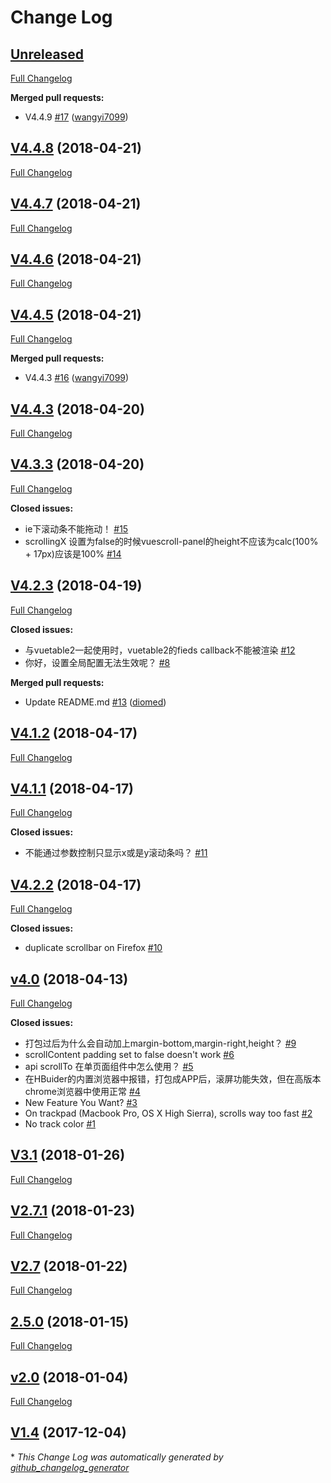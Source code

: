 # Change Log

## [Unreleased](https://github.com/wangyi7099/vuescroll/tree/HEAD)

[Full Changelog](https://github.com/wangyi7099/vuescroll/compare/V4.4.8...HEAD)

**Merged pull requests:**

- V4.4.9 [\#17](https://github.com/wangyi7099/vuescroll/pull/17) ([wangyi7099](https://github.com/wangyi7099))

## [V4.4.8](https://github.com/wangyi7099/vuescroll/tree/V4.4.8) (2018-04-21)
[Full Changelog](https://github.com/wangyi7099/vuescroll/compare/V4.4.7...V4.4.8)

## [V4.4.7](https://github.com/wangyi7099/vuescroll/tree/V4.4.7) (2018-04-21)
[Full Changelog](https://github.com/wangyi7099/vuescroll/compare/V4.4.6...V4.4.7)

## [V4.4.6](https://github.com/wangyi7099/vuescroll/tree/V4.4.6) (2018-04-21)
[Full Changelog](https://github.com/wangyi7099/vuescroll/compare/V4.4.5...V4.4.6)

## [V4.4.5](https://github.com/wangyi7099/vuescroll/tree/V4.4.5) (2018-04-21)
[Full Changelog](https://github.com/wangyi7099/vuescroll/compare/V4.4.3...V4.4.5)

**Merged pull requests:**

- V4.4.3 [\#16](https://github.com/wangyi7099/vuescroll/pull/16) ([wangyi7099](https://github.com/wangyi7099))

## [V4.4.3](https://github.com/wangyi7099/vuescroll/tree/V4.4.3) (2018-04-20)
[Full Changelog](https://github.com/wangyi7099/vuescroll/compare/V4.3.3...V4.4.3)

## [V4.3.3](https://github.com/wangyi7099/vuescroll/tree/V4.3.3) (2018-04-20)
[Full Changelog](https://github.com/wangyi7099/vuescroll/compare/V4.2.3...V4.3.3)

**Closed issues:**

- ie下滚动条不能拖动！ [\#15](https://github.com/wangyi7099/vuescroll/issues/15)
- scrollingX 设置为false的时候vuescroll-panel的height不应该为calc\(100% + 17px\)应该是100% [\#14](https://github.com/wangyi7099/vuescroll/issues/14)

## [V4.2.3](https://github.com/wangyi7099/vuescroll/tree/V4.2.3) (2018-04-19)
[Full Changelog](https://github.com/wangyi7099/vuescroll/compare/V4.1.2...V4.2.3)

**Closed issues:**

- 与vuetable2一起使用时，vuetable2的fieds callback不能被渲染 [\#12](https://github.com/wangyi7099/vuescroll/issues/12)
- 你好，设置全局配置无法生效呢？ [\#8](https://github.com/wangyi7099/vuescroll/issues/8)

**Merged pull requests:**

- Update README.md [\#13](https://github.com/wangyi7099/vuescroll/pull/13) ([diomed](https://github.com/diomed))

## [V4.1.2](https://github.com/wangyi7099/vuescroll/tree/V4.1.2) (2018-04-17)
[Full Changelog](https://github.com/wangyi7099/vuescroll/compare/V4.1.1...V4.1.2)

## [V4.1.1](https://github.com/wangyi7099/vuescroll/tree/V4.1.1) (2018-04-17)
[Full Changelog](https://github.com/wangyi7099/vuescroll/compare/V4.2.2...V4.1.1)

**Closed issues:**

- 不能通过参数控制只显示x或是y滚动条吗？ [\#11](https://github.com/wangyi7099/vuescroll/issues/11)

## [V4.2.2](https://github.com/wangyi7099/vuescroll/tree/V4.2.2) (2018-04-17)
[Full Changelog](https://github.com/wangyi7099/vuescroll/compare/v4.0...V4.2.2)

**Closed issues:**

- duplicate scrollbar on Firefox [\#10](https://github.com/wangyi7099/vuescroll/issues/10)

## [v4.0](https://github.com/wangyi7099/vuescroll/tree/v4.0) (2018-04-13)
[Full Changelog](https://github.com/wangyi7099/vuescroll/compare/V3.1...v4.0)

**Closed issues:**

- 打包过后为什么会自动加上margin-bottom,margin-right,height？ [\#9](https://github.com/wangyi7099/vuescroll/issues/9)
- scrollContent padding set to false doesn't work [\#6](https://github.com/wangyi7099/vuescroll/issues/6)
- api scrollTo 在单页面组件中怎么使用？ [\#5](https://github.com/wangyi7099/vuescroll/issues/5)
- 在HBuider的内置浏览器中报错，打包成APP后，滚屏功能失效，但在高版本chrome浏览器中使用正常 [\#4](https://github.com/wangyi7099/vuescroll/issues/4)
- New Feature You Want? [\#3](https://github.com/wangyi7099/vuescroll/issues/3)
- On trackpad \(Macbook Pro, OS X High Sierra\), scrolls way too fast [\#2](https://github.com/wangyi7099/vuescroll/issues/2)
- No track color [\#1](https://github.com/wangyi7099/vuescroll/issues/1)

## [V3.1](https://github.com/wangyi7099/vuescroll/tree/V3.1) (2018-01-26)
[Full Changelog](https://github.com/wangyi7099/vuescroll/compare/V2.7.1...V3.1)

## [V2.7.1](https://github.com/wangyi7099/vuescroll/tree/V2.7.1) (2018-01-23)
[Full Changelog](https://github.com/wangyi7099/vuescroll/compare/V2.7...V2.7.1)

## [V2.7](https://github.com/wangyi7099/vuescroll/tree/V2.7) (2018-01-22)
[Full Changelog](https://github.com/wangyi7099/vuescroll/compare/2.5.0...V2.7)

## [2.5.0](https://github.com/wangyi7099/vuescroll/tree/2.5.0) (2018-01-15)
[Full Changelog](https://github.com/wangyi7099/vuescroll/compare/v2.0...2.5.0)

## [v2.0](https://github.com/wangyi7099/vuescroll/tree/v2.0) (2018-01-04)
[Full Changelog](https://github.com/wangyi7099/vuescroll/compare/V1.4...v2.0)

## [V1.4](https://github.com/wangyi7099/vuescroll/tree/V1.4) (2017-12-04)


\* *This Change Log was automatically generated by [github_changelog_generator](https://github.com/skywinder/Github-Changelog-Generator)*